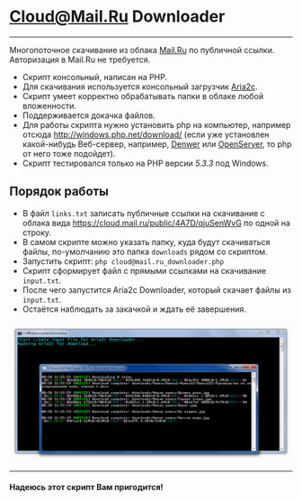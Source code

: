 # Cloud@Mail.Ru Downloader
***

Многопоточное скачивание из облака [Mail.Ru](http://cloud.mail.ru/) по публичной ссылки. Авторизация в Mail.Ru не требуется.

- Скрипт консольный, написан на PHP.
- Для скачивания используется консольный загрузчик [Aria2c](https://aria2.github.io/).
- Скрипт умеет корректно обрабатывать папки в облаке любой вложенности.
- Поддерживается докачка файлов.
- Для работы скрипта нужно установить php на компьютер, например отсюда http://windows.php.net/download/ (если уже установлен какой-нибудь Веб-сервер, например, [Denwer](http://www.denwer.ru/) или [OpenServer](http://open-server.ru/), то php от него тоже подойдет).
- Скрипт тестировался только на PHP версии *5.3.3* под Windows.

## Порядок работы

- В файл `links.txt` записать публичные ссылки на скачивание с облака вида https://cloud.mail.ru/public/4A7D/qjuSenWvG по одной на строку.
- В самом скрипте можно указать папку, куда будут скачиваться файлы, по-умолчанию это папка `downloads` рядом со скриптом.
- Запустить скрипт: `php cloud@mail.ru_downloader.php`
- Скрипт сформирует файл с прямыми ссылками на скачивание `input.txt`.
- После чего запустится Aria2c Downloader, который скачает файлы из `input.txt`.
- Остаётся наблюдать за закачкой и ждать её завершения.

![Скрипт за работой](image.png)

***
#### Надеюсь этот скрипт Вам пригодится!